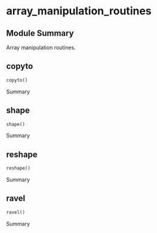 



# array_manipulation_routines

##  Module Summary
  
Array manipulation routines.
## copyto


```rust
copyto()
```  
Summary  
  
  

## shape


```rust
shape()
```  
Summary  
  
  

## reshape


```rust
reshape()
```  
Summary  
  
  

## ravel


```rust
ravel()
```  
Summary  
  
  
